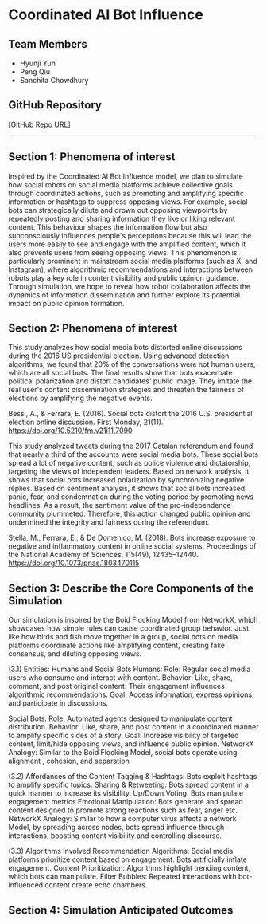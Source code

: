 # **Coordinated AI Bot Influence**

## **Team Members**
- Hyunji Yun
- Peng Qiu
- Sanchita Chowdhury

## **GitHub Repository**
[[GitHub Repo URL](https://github.com/4461-Project/Group7.git)]

---

## **Section 1: Phenomena of interest**
Inspired by the Coordinated AI Bot Influence model, we plan to simulate how social robots on social media platforms achieve collective goals through coordinated actions, such as promoting and amplifying specific information or hashtags to suppress opposing views. For example, social bots can strategically dilute and drown out opposing viewpoints by repeatedly posting and sharing information they like or liking relevant content. This behaviour shapes the information flow but also subconsciously influences people's perceptions because this will lead the users more easily to see and engage with the amplified content, which it also prevents users from seeing opposing views. This phenomenon is particularly prominent in mainstream social media platforms (such as X, and Instagram), where algorithmic recommendations and interactions between robots play a key role in content visibility and public opinion guidance. Through simulation, we hope to reveal how robot collaboration affects the dynamics of information dissemination and further explore its potential impact on public opinion formation.

## **Section 2: Phenomena of interest**
This study analyzes how social media bots distorted online discussions during the 2016 US presidential election. Using advanced detection algorithms, we found that 20% of the conversations were not human users, which are all social bots. The final results show that bots exacerbate political polarization and distort candidates' public image. They imitate the real user's content dissemination strategies and threaten the fairness of elections by amplifying the negative events.

Bessi, A., & Ferrara, E. (2016). Social bots distort the 2016 U.S. presidential election online discussion. First Monday, 21(11). https://doi.org/10.5210/fm.v21i11.7090

This study analyzed tweets during the 2017 Catalan referendum and found that nearly a third of the accounts were social media bots. These social bots spread a lot of negative content, such as police violence and dictatorship, targeting the views of independent leaders. Based on network analysis, it shows that social bots increased polarization by synchronizing negative replies. Based on sentiment analysis, it shows that social bots increased panic, fear, and condemnation during the voting period by promoting news headlines. As a result, the sentiment value of the pro-independence community plummeted. Therefore, this action changed public opinion and undermined the integrity and fairness during the referendum.

Stella, M., Ferrara, E., & De Domenico, M. (2018). Bots increase exposure to negative and inflammatory content in online social systems. Proceedings of the National Academy of Sciences, 115(49), 12435–12440. https://doi.org/10.1073/pnas.1803470115
## **Section 3: Describe the Core Components of the Simulation**

Our simulation is inspired by the Boid Flocking Model from NetworkX, which showcases how simple rules can cause coordinated group behavior. Just like how birds and fish move together in a group, social bots on media platforms coordinate actions like amplifying content, creating fake consensus, and diluting opposing views.

(3.1) Entities: Humans and Social Bots
Humans:
Role: Regular social media users who consume and interact with content.
Behavior: Like, share, comment, and post original content. Their engagement influences algorithmic recommendations.
Goal: Access information, express opinions, and participate in discussions.

Social Bots:
Role: Automated agents designed to manipulate content distribution.
Behavior: Like, share, and post content in a coordinated manner to amplify specific sides of a story.
Goal: Increase visibility of targeted content, limit/hide opposing views, and influence public opinion.
NetworkX Analogy: Similar to the Boid Flocking Model, social bots operate using alignment , cohesion, and separation

(3.2) Affordances of the Content
Tagging & Hashtags: Bots exploit hashtags to amplify specific topics.
Sharing & Retweeting: Bots spread content in a quick manner to increase its visibility.
Up/Down Voting: Bots manipulate engagement metrics
Emotional Manipulation: Bots generate and spread content designed to promote strong reactions such as fear, anger etc.
NetworkX Analogy: Similar to how a computer virus affects a network Model, by spreading across nodes, bots spread influence through interactions, boosting content visibility and controlling discourse.

(3.3) Algorithms Involved
Recommendation Algorithms: Social media platforms prioritize content based on engagement. Bots artificially inflate engagement.
Content Prioritization: Algorithms highlight trending content, which bots can manipulate.
Filter Bubbles: Repeated interactions with bot-influenced content create echo chambers.




## **Section 4: Simulation Anticipated Outcomes**
